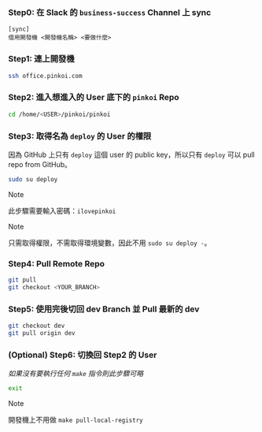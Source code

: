 ### Step0: 在 Slack 的 `business-success` Channel 上 sync

```plaintext
[sync]  
借用開發機 <開發機名稱> <要做什麼>
```

### Step1: 連上開發機

```bash
ssh office.pinkoi.com
```

### Step2: 進入想進入的 User 底下的 `pinkoi` Repo

```bash
cd /home/<USER>/pinkoi/pinkoi
```

### Step3: 取得名為 `deploy` 的 User 的權限

因為 GitHub 上只有 `deploy` 這個 user 的 public key，所以只有 `deploy` 可以 pull repo from GitHub。

```bash
sudo su deploy
```

>[!Note]
>此步驟需要輸入密碼：`ilovepinkoi`

>[!Note]
>只需取得權限，不需取得環境變數，因此不用 `sudo su deploy -`。

### Step4: Pull Remote Repo

```bash
git pull
git checkout <YOUR_BRANCH>
```

### Step5: 使用完後切回 dev Branch 並 Pull 最新的 dev

```bash
git checkout dev
git pull origin dev
```

### (Optional) Step6: 切換回 Step2 的 User

*如果沒有要執行任何 `make` 指令則此步驟可略*

```bash
exit
```

> [!Note]
> 開發機上不用做 `make pull-local-registry`
